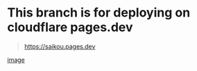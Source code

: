 # This branch is for deploying on cloudflare pages.dev
> https://saikou.pages.dev

[image](https://user-images.githubusercontent.com/75985701/159169203-030ac7b2-1009-4dfc-be34-5ae8539f10e4.png)
